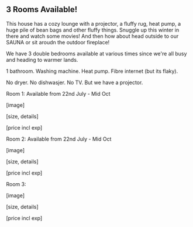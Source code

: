 ## 3 Rooms Available!

This house has a cozy lounge with a projector, a fluffy rug, heat pump, a huge pile of bean bags and other fluffy things. Snuggle up this winter in there and watch some movies! And then how about head outside to our SAUNA or sit aroudn the outdoor fireplace!

We have 3 double bedrooms available at various times since we're all busy and heading to warmer lands.

1 bathroom. Washing machine. Heat pump. Fibre internet (but its flaky).

No dryer. No dishwasjer. No TV. But we have a projector.

Room 1: Available from 22nd July - Mid Oct

[image]

[size, details]

[price incl exp]

Room 2: Available from 22nd July - Mid Oct

[image]

[size, details]

[price incl exp]

Room 3: 

[image]

[size, details]

[price incl exp]
